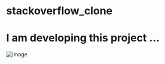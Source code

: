 # stackoverflow_clone

# I am developing this project ...

![image](https://user-images.githubusercontent.com/77334667/200538499-dbc59901-5a69-4dcd-aba9-9357beabc317.png)
